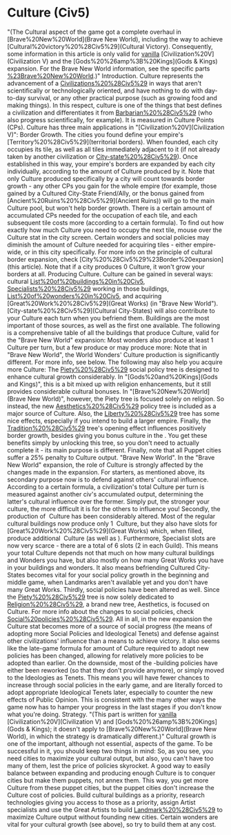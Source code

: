 # Culture (Civ5)

"(The Cultural aspect of the game got a complete overhaul in [Brave%20New%20World](Brave New World), including the way to achieve [Cultural%20victory%20%28Civ5%29](Cultural Victory). Consequently, some information in this article is only valid for [vanilla](vanilla) [Civilization%20V](Civilization V) and the [Gods%20%26amp%3B%20Kings](Gods &amp; Kings) expansion. For the Brave New World information, see the specific parts [%23Brave%20New%20World](below).)"
Introduction.
 Culture represents the advancement of a [Civilizations%20%28Civ5%29](civilization) in ways that aren't scientifically or technologically oriented, and have nothing to do with day-to-day survival, or any other practical purpose (such as growing food and making things). In this respect, culture is one of the things that best defines a civilization and differentiates it from [Barbarian%20%28Civ5%29](Barbarians) (who also progress scientifically, for example). It is measured in Culture Points (CPs).
 Culture has three main applications in "[Civilization%20V](Civilization V)":
Border Growth.
The cities you found define your empire's [Territory%20%28Civ5%29](territorial borders). When founded, each city occupies its tile, as well as all tiles immediately adjacent to it (if not already taken by another civilization or [City-state%20%28Civ5%29](city-state)).
Once established in this way, your empire's borders are expanded by each city individually, according to the amount of Culture produced by it. Note that only Culture produced specifically by a city will count towards border growth - any other CPs you gain for the whole empire (for example, those gained by a Cultured City-State Friend/Ally, or the bonus gained from [Ancient%20Ruins%20%28Civ5%29](Ancient Ruins)) will go to the main Culture pool, but won't help border growth. There is a certain amount of accumulated CPs needed for the occupation of each tile, and each subsequent tile costs more (according to a certain formula). To find out how exactly how much Culture you need to occupy the next tile, mouse over the Culture stat in the city screen. Certain wonders and social policies may diminish the amount of Culture needed for acquiring tiles - either empire-wide, or in this city specifically. For more info on the principle of cultural border expansion, check [City%20%28Civ5%29%23Border%20expansion](this article).
Note that if a city produces 0 Culture, it won't grow your borders at all.
Producing Culture.
 Culture can be gained in several ways: cultural [List%20of%20buildings%20in%20Civ5](buildings), [Specialists%20%28Civ5%29](specialists) working in those buildings, [List%20of%20wonders%20in%20Civ5](wonders), and acquiring [Great%20Work%20%28Civ5%29](Great Works) (in "Brave New World"). [City-state%20%28Civ5%29](Cultural City-States) will also contribute to your Culture each turn when you befriend them. Buildings are the most important of those sources, as well as the first one available. The following is a comprehensive table of all the buildings that produce Culture, valid for the "Brave New World" expansion:
Most wonders also produce at least 1 Culture per turn, but a few produce or may produce more:
Note that in "Brave New World", the World Wonders' Culture production is significantly different. For more info, see below.
The following may also help you acquire more Culture:
The [Piety%20%28Civ5%29](Piety) social policy tree is designed to enhance cultural growth considerably. In "[Gods%20and%20Kings](Gods and Kings)", this is a bit mixed up with religion enhancements, but it still provides considerable cultural bonuses. In "[Brave%20New%20World](Brave New World)", however, the Piety tree is focused solely on religion. So instead, the new [Aesthetics%20%28Civ5%29](Aesthetics) policy tree is included as a major source of Culture.
Also, the [Liberty%20%28Civ5%29](Liberty) tree has some nice effects, especially if you intend to build a larger empire. Finally, the [Tradition%20%28Civ5%29](Tradition) tree's opening effect influences positively border growth, besides giving you bonus culture in the . You get these benefits simply by unlocking this tree, so you don't need to actually complete it - its main purpose is different.
Finally, note that all Puppet cities suffer a 25% penalty to Culture output.
"Brave New World".
In the "Brave New World" expansion, the role of Culture is strongly affected by the changes made in the expansion. For starters, as mentioned above, its secondary purpose now is to defend against others' cultural influence. According to a certain formula, a civilization's total Culture per turn is measured against another civ's accumulated output, determining the latter's cultural influence over the former. Simply put, the stronger your culture, the more difficult it is for the others to influence you!
Secondly, the production of  Culture has been considerably altered. Most of the regular cultural buildings now produce only 1  Culture, but they also have slots for [Great%20Work%20%28Civ5%29](Great Works) which, when filled, produce additional  Culture (as well as ). Furthermore, Specialist slots are now very scarce - there are a total of 6 slots (2 in each Guild). This means your total Culture depends not that much on how many cultural buildings and Wonders you have, but also mostly on how many Great Works you have in your buildings and wonders. It also means befriending Cultured City-States becomes vital for your social policy growth in the beginning and middle game, when Landmarks aren't available yet and you don't have many Great Works.
Thirdly, social policies have been altered as well. Since the [Piety%20%28Civ5%29](Piety) tree is now solely dedicated to [Religion%20%28Civ5%29](Religion), a brand new tree, Aesthetics, is focused on Culture. For more info about the changes to social policies, check [Social%20policies%20%28Civ5%29](here).
All in all, in the new expansion the Culture stat becomes more of a source of social progress (the means of adopting more Social Policies and Ideological Tenets) and defense against other civilizations' influence than a means to achieve victory. It also seems like the late-game formula for amount of Culture required to adopt new policies has been changed, allowing for relatively more policies to be adopted than earlier. On the downside, most of the -building policies have either been reworked (so that they don't provide anymore), or simply moved to the Ideologies as Tenets. This means you will have fewer chances to increase through social policies in the early game, and are literally forced to adopt appropriate Ideological Tenets later, especially to counter the new effects of Public Opinion. This is consistent with the many other ways the game now has to hamper your progress in the last stages if you don't know what you're doing.
Strategy.
"(This part is written for [vanilla](vanilla) [Civilization%20V](Civilization V) and [Gods%20%26amp%3B%20Kings](Gods &amp; Kings); it doesn't apply to [Brave%20New%20World](Brave New World), in which the strategy is dramatically different.)"
Cultural growth is one of the important, although not essential, aspects of the game. To be successful in it, you should keep two things in mind:
So, as you see, you need cities to maximize your cultural output, but also, you can't have too many of them, lest the price of policies skyrocket. A good way to easily balance between expanding and producing enough Culture is to conquer cities but make them puppets, not annex them. This way, you get more Culture from these puppet cities, but the puppet cities don't increase the Culture cost of policies. Build cultural buildings as a priority, research technologies giving you access to those as a priority, assign Artist specialists and use the Great Artists to build [Landmark%20%28Civ5%29](Landmarks) to maximize Culture output without founding new cities.
Certain wonders are vital for your cultural growth (see above), so try to build them at any cost.